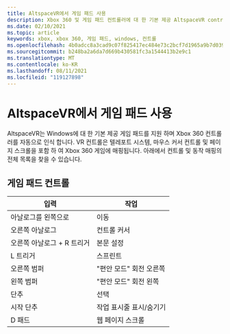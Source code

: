 ```yaml
---
title: AltspaceVR에서 게임 패드 사용
description: Xbox 360 및 게임 패드 컨트롤러에 대 한 기본 제공 AltspaceVR controller 매핑에 대해 알아봅니다.
ms.date: 02/10/2021
ms.topic: article
keywords: xbox, xbox 360, 게임 패드, windows, 컨트롤
ms.openlocfilehash: 4b0adcc8a3cad9c07f825417ec484e73c2bcf7d1965a9b7d0398eefb086c0ad7
ms.sourcegitcommit: b248ba2a6da7d669b430581fc3a1544413b2e9c1
ms.translationtype: MT
ms.contentlocale: ko-KR
ms.lasthandoff: 08/11/2021
ms.locfileid: "119127898"
---
```

# <a name="using-a-gamepad-in-altspacevr"></a>AltspaceVR에서 게임 패드 사용

AltspaceVR는 Windows에 대 한 기본 제공 게임 패드를 지원 하며 Xbox 360 컨트롤러를 자동으로 인식 합니다. VR 컨트롤은 텔레포트 시스템, 마우스 커서 컨트롤 및 페이지 스크롤을 포함 하 여 Xbox 360 게임에 매핑됩니다. 아래에서 컨트롤 및 동작 매핑의 전체 목록을 찾을 수 있습니다.

## <a name="gamepad-controls"></a>게임 패드 컨트롤

| 입력 | 작업 |
|---|---|
| 아날로그를 왼쪽으로 | 이동 |
| 오른쪽 아날로그 | 컨트롤 커서 |
| 오른쪽 아날로그 + R 트리거 | 본문 설정 |
| L 트리거 | 스프린트 |
| 오른쪽 범퍼 | "편안 모드" 회전 오른쪽 |
| 왼쪽 범퍼 | "편안 모드" 회전 왼쪽 |
| 단추 | 선택 |
| 시작 단추 | 작업 표시줄 표시/숨기기 |
| D 패드 | 웹 페이지 스크롤 |